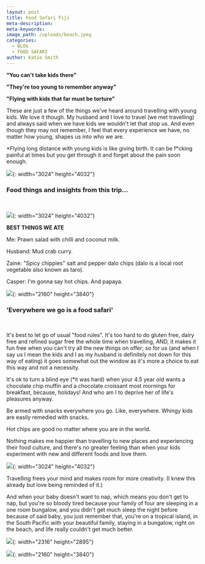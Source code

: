 ```yaml
---
layout: post
title: Food Safari Fiji
meta-description:
meta-keywords:
image_path: /uploads/beach.jpeg
categories:
  - BLOG
  - FOOD SAFARI
author: Katie Smith
---
```


**"You can't take kids there"**

**"They're too young to remember anyway"**

**"Flying with kids that far must be torture"**

These are just a few of the things we've heard around travelling with young kids. We love it though. My husband and I love to travel (we met travelling) and always said when we have kids we wouldn't let that stop us. And even though they may not remember, I feel that every experience we have, no matter how young, shapes us into who we are.

\*Flying long distance with young kids is like giving birth. It can be f\*cking painful at times but you get through it and forget about the pain soon enough.

![](/uploads/airport-min.jpeg){: width="3024" height="4032"}

### **Food things and insights from this trip…**

&nbsp;

![](/uploads/tart-min.jpeg){: width="3024" height="4032"}

**BEST THINGS WE ATE**

Me: Prawn salad with chilli and coconut milk.

Husband: Mud crab curry.

Zaine: "Spicy chippies" salt and pepper dalo chips (dalo is a local root vegetable also known as taro).

Casper: I'm gonna say hot chips. And papaya.

![](/uploads/image-2-min.jpeg){: width="2160" height="3840"}

### 'Everywhere we go is a food safari'

&nbsp;

It's best to let go of usual "food rules". It's too hard to do gluten free, dairy free and refined sugar free the whole time when travelling, AND, it makes it fun free when you can't try all the new things on offer; so for us (and when I say us I mean the kids and I as my husband is definitely not down for this way of eating) it goes somewhat out the window as it's more a choice to eat this way and not a necessity.

It's ok to turn a blind eye (\*it was hard) when your 4.5 year old wants a chocolate chip muffin and a chocolate croissant most mornings for breakfast, because, holidays\! And who am I to deprive her of life's pleasures anyway.

Be armed with snacks everywhere you go. Like, everywhere. Whingy kids are easily remedied with snacks.

Hot chips are good no matter where you are in the world.

Nothing makes me happier than travelling to new places and experiencing their food culture, and there's no greater feeling than when your kids experiment with new and different foods and love them.

![](/uploads/dalo-min.jpeg){: width="3024" height="4032"}

Travelling frees your mind and makes room for more creativity. (I knew this already but love being reminded of it.)

And when your baby doesn't want to nap, which means you don't get to nap, but you're so bloody tired because your family of four are sleeping in a one room bungalow, and you didn't get much sleep the night before because of said baby, you just remember that, you're on a tropical island, in the South Pacific with your beautiful family, staying in a bungalow, right on the beach, and life really couldn't get much better.

![](/uploads/hammock-min.jpeg){: width="2316" height="2895"}

![](/uploads/bungalow-min.jpeg){: width="2160" height="3840"}

&nbsp;

&nbsp;

&nbsp;

&nbsp;

&nbsp;

&nbsp;

&nbsp;

&nbsp;

&nbsp;

&nbsp;

&nbsp;